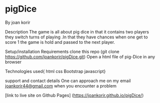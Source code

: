 # pigDice
By joan korir

Description
The game is all about pig dice in that it contains two players they switch turns of playing .In that they have chances when one get to score 1 the game is hold and passed  to the next player.

Setup/installation Requirements
clone  this repo (git clone https://github.com/joankorir/pigDice.git)
Open a html file of pig-Dice in any browser

Technologies used{
  html
  css
  Bootstrap
  javascript}

support and contact details
One can approach me on my email joankorir44@gmail.com when you encounter a problem

[link to live site on Github Pages]
  (https://joankorir.github.io/pigDice/)
